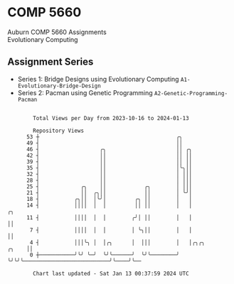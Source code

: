 # COMP 5660
Auburn COMP 5660 Assignments  
Evolutionary Computing

## Assignment Series
- Series 1: Bridge Designs using Evolutionary Computing `A1-Evolutionary-Bridge-Design`
- Series 2: Pacman using Genetic Programming `A2-Genetic-Programming-Pacman`

```

        Total Views per Day from 2023-10-16 to 2024-01-13

        Repository Views
      53 ┼                                           ╭╮
      49 ┤                                           ││
      46 ┤                   ╭╮                      ││ ╭╮
      42 ┤                   ││                      ││ ││
      39 ┤                   ││                      ││ ││
      35 ┤                   ││                      │╰╮││
      32 ┤                   ││                      │ │││
      28 ┤                   ││                      │ │││
      25 ┤             ╭╮    ││            ╭╮        │ │││
      21 ┤             ││  ╭╮││            ││        │ ╰╯│
      18 ┤           ╭╮││  │╰╯│         ╭╮ ││        │   │
      14 ┤           ││││  │  │         ││ ││        │   │                                     ╭╮
      11 ┤           ││││  │  │        ╭╯│ ││        │   │                                     ││
       7 ┤           ││││  │  │        │ ╰╮││        │   │                                     ││
       4 ┤           │││╰╮ │  │╭╮      │  │││        │   │╭╮╭╮                           ╭╮    ││
       0 ┼───────────╯╰╯ ╰─╯  ╰╯╰──────╯  ╰╯╰────────╯   ╰╯╰╯╰───────────────────────────╯╰────╯╰──

        Chart last updated - Sat Jan 13 00:37:59 2024 UTC
        
```
